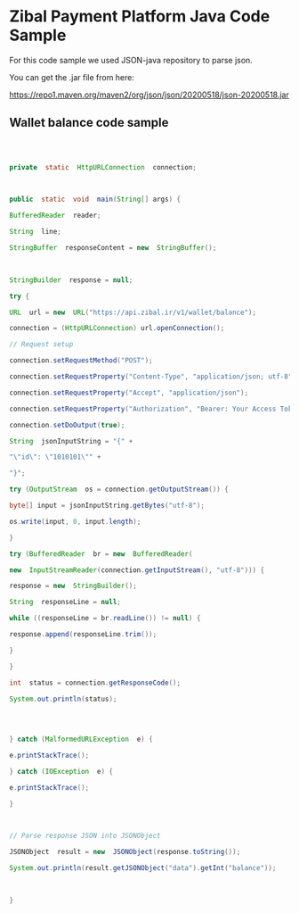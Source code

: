 
  

# Zibal Payment Platform Java Code Sample

  

For this code sample we used JSON-java repository to parse json.

You can get the .jar file from here:

https://repo1.maven.org/maven2/org/json/json/20200518/json-20200518.jar

  

## Wallet balance code sample

```java

  

private  static  HttpURLConnection  connection;

  

public  static  void  main(String[] args) {

BufferedReader  reader;

String  line;

StringBuffer  responseContent = new  StringBuffer();

  

StringBuilder  response = null;

try {

URL  url = new  URL("https://api.zibal.ir/v1/wallet/balance");

connection = (HttpURLConnection) url.openConnection();

// Request setup

connection.setRequestMethod("POST");

connection.setRequestProperty("Content-Type", "application/json; utf-8");

connection.setRequestProperty("Accept", "application/json");

connection.setRequestProperty("Authorization", "Bearer: Your Access Token");

connection.setDoOutput(true);

String  jsonInputString = "{" +

"\"id\": \"1010101\"" +

"}";

try (OutputStream  os = connection.getOutputStream()) {

byte[] input = jsonInputString.getBytes("utf-8");

os.write(input, 0, input.length);

}

try (BufferedReader  br = new  BufferedReader(

new  InputStreamReader(connection.getInputStream(), "utf-8"))) {

response = new  StringBuilder();

String  responseLine = null;

while ((responseLine = br.readLine()) != null) {

response.append(responseLine.trim());

}

}

int  status = connection.getResponseCode();

System.out.println(status);

  
  

} catch (MalformedURLException  e) {

e.printStackTrace();

} catch (IOException  e) {

e.printStackTrace();

}

  

// Parse response JSON into JSONObject

JSONObject  result = new  JSONObject(response.toString());

System.out.println(result.getJSONObject("data").getInt("balance"));

  

}

  

```